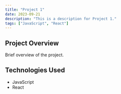 ```yaml
---
title: "Project 1"
date: 2023-09-21
description: "This is a description for Project 1."
tags: ["JavaScript", "React"]
---
```


## Project Overview

Brief overview of the project.

## Technologies Used

- JavaScript
- React
